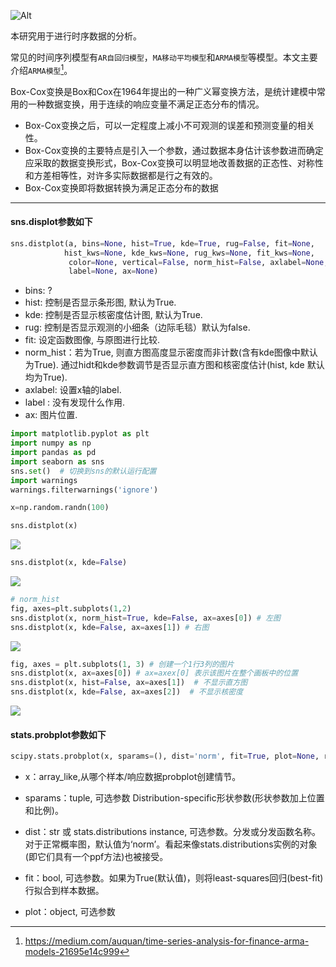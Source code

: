 ![Alt](https://repobeats.axiom.co/api/embed/455724986b31342ce99ca637fbb0b8b72f3e07d4.svg "Repobeats analytics image")

本研究用于进行时序数据的分析。

常见的时间序列模型有`AR自回归模型`，`MA移动平均模型`和`ARMA模型`等模型。本文主要介绍`ARMA模型`[^1]。


Box-Cox变换是Box和Cox在1964年提出的一种广义幂变换方法，是统计建模中常用的一种数据变换，用于连续的响应变量不满足正态分布的情况。

- Box-Cox变换之后，可以一定程度上减小不可观测的误差和预测变量的相关性。
- Box-Cox变换的主要特点是引入一个参数，通过数据本身估计该参数进而确定应采取的数据变换形式，Box-Cox变换可以明显地改善数据的正态性、对称性和方差相等性，对许多实际数据都是行之有效的。
- Box-Cox变换即将数据转换为满足正态分布的数据


[^1]: https://medium.com/auquan/time-series-analysis-for-finance-arma-models-21695e14c999


-----


#### sns.displot参数如下
```python
sns.distplot(a, bins=None, hist=True, kde=True, rug=False, fit=None, 
            hist_kws=None, kde_kws=None, rug_kws=None, fit_kws=None, 
             color=None, vertical=False, norm_hist=False, axlabel=None, 
             label=None, ax=None)
```

- bins: ?
- hist: 控制是否显示条形图, 默认为True.
- kde: 控制是否显示核密度估计图, 默认为True.
- rug: 控制是否显示观测的小细条（边际毛毯）默认为false.
- fit: 设定函数图像, 与原图进行比较.
- norm_hist：若为True, 则直方图高度显示密度而非计数(含有kde图像中默认为True).
通过hidt和kde参数调节是否显示直方图和核密度估计(hist, kde 默认均为True).
- axlabel: 设置x轴的label.
- label : 没有发现什么作用.
- ax: 图片位置.

```python
import matplotlib.pyplot as plt
import numpy as np
import pandas as pd
import seaborn as sns
sns.set()  # 切换到sns的默认运行配置
import warnings
warnings.filterwarnings('ignore')

x=np.random.randn(100)

sns.distplot(x)
```

![](https://img-blog.csdnimg.cn/20210416155940508.png?x-oss-process=image/watermark,type_ZmFuZ3poZW5naGVpdGk,shadow_10,text_aHR0cHM6Ly9ibG9nLmNzZG4ubmV0L0REeHVleGk=,size_16,color_FFFFFF,t_70)


```python
sns.distplot(x, kde=False)
```

![](https://img-blog.csdnimg.cn/20210416160036454.png?x-oss-process=image/watermark,type_ZmFuZ3poZW5naGVpdGk,shadow_10,text_aHR0cHM6Ly9ibG9nLmNzZG4ubmV0L0REeHVleGk=,size_16,color_FFFFFF,t_70)


```python
# norm_hist
fig, axes=plt.subplots(1,2)
sns.distplot(x, norm_hist=True, kde=False, ax=axes[0]) # 左图
sns.distplot(x, kde=False, ax=axes[1]) # 右图
```

![](https://img-blog.csdnimg.cn/20210416160109226.png?x-oss-process=image/watermark,type_ZmFuZ3poZW5naGVpdGk,shadow_10,text_aHR0cHM6Ly9ibG9nLmNzZG4ubmV0L0REeHVleGk=,size_16,color_FFFFFF,t_70)


```python
fig, axes = plt.subplots(1, 3) # 创建一个1行3列的图片
sns.distplot(x, ax=axes[0]) # ax=axex[0] 表示该图片在整个画板中的位置
sns.distplot(x, hist=False, ax=axes[1])  # 不显示直方图
sns.distplot(x, kde=False, ax=axes[2])  # 不显示核密度
````

![](https://img-blog.csdnimg.cn/20210416160126231.png?x-oss-process=image/watermark,type_ZmFuZ3poZW5naGVpdGk,shadow_10,text_aHR0cHM6Ly9ibG9nLmNzZG4ubmV0L0REeHVleGk=,size_16,color_FFFFFF,t_70)

#### stats.probplot参数如下
```python
scipy.stats.probplot(x, sparams=(), dist='norm', fit=True, plot=None, rvalue=False)
```
- x：array_like,从哪个样本/响应数据probplot创建情节。

- sparams：tuple, 可选参数
Distribution-specific形状参数(形状参数加上位置和比例)。

- dist：str 或 stats.distributions instance, 可选参数。分发或分发函数名称。对于正常概率图，默认值为‘norm’。看起来像stats.distributions实例的对象(即它们具有一个ppf方法)也被接受。

- fit：bool, 可选参数。如果为True(默认值)，则将least-squares回归(best-fit)行拟合到样本数据。

- plot：object, 可选参数
